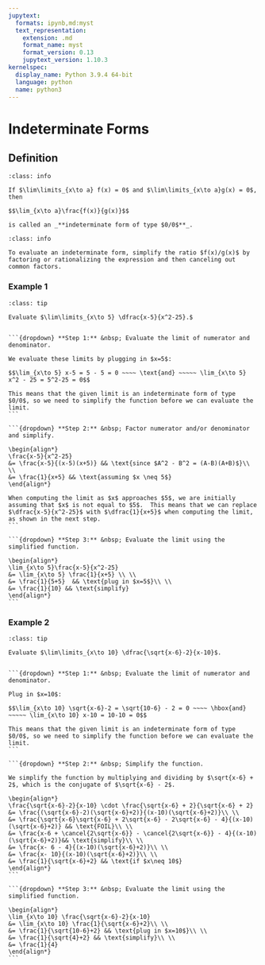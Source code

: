 ```yaml
---
jupytext:
  formats: ipynb,md:myst
  text_representation:
    extension: .md
    format_name: myst
    format_version: 0.13
    jupytext_version: 1.10.3
kernelspec:
  display_name: Python 3.9.4 64-bit
  language: python
  name: python3
---
```

# Indeterminate Forms

## Definition

```{admonition} Definition
:class: info

If $\lim\limits_{x\to a} f(x) = 0$ and $\lim\limits_{x\to a}g(x) = 0$, then 

$$\lim_{x\to a}\frac{f(x)}{g(x)}$$

is called an _**indeterminate form of type $0/0$**_.  
```

```{admonition} How to Evaluate an Indeterminate Form of Type $0/0$
:class: info

To evaluate an indeterminate form, simplify the ratio $f(x)/g(x)$ by factoring or rationalizing the expression and then canceling out common factors.
```

### Example 1
````{admonition} An indeterminate form involving a rational function
:class: tip

Evaluate $\lim\limits_{x\to 5} \dfrac{x-5}{x^2-25}.$


```{dropdown} **Step 1:** &nbsp; Evaluate the limit of numerator and denominator.

We evaluate these limits by plugging in $x=5$:

$$\lim_{x\to 5} x-5 = 5 - 5 = 0 ~~~~ \text{and} ~~~~~ \lim_{x\to 5} x^2 - 25 = 5^2-25 = 0$$

This means that the given limit is an indeterminate form of type $0/0$, so we need to simplify the function before we can evaluate the limit.
```

```{dropdown} **Step 2:** &nbsp; Factor numerator and/or denominator and simplify.

\begin{align*}
\frac{x-5}{x^2-25}
&= \frac{x-5}{(x-5)(x+5)} && \text{since $A^2 - B^2 = (A-B)(A+B)$}\\ \\
&= \frac{1}{x+5} && \text{assuming $x \neq 5$}
\end{align*}

When computing the limit as $x$ approaches $5$, we are initially assuming that $x$ is not equal to $5$.  This means that we can replace $\dfrac{x-5}{x^2-25}$ with $\dfrac{1}{x+5}$ when computing the limit, as shown in the next step.
```

```{dropdown} **Step 3:** &nbsp; Evaluate the limit using the simplified function.

\begin{align*}
\lim_{x\to 5}\frac{x-5}{x^2-25}
&= \lim_{x\to 5} \frac{1}{x+5} \\ \\
&= \frac{1}{5+5}  && \text{plug in $x=5$}\\ \\
&= \frac{1}{10} && \text{simplify}
\end{align*}
```
````


### Example 2
````{admonition} An indeterminate form involving a square root function
:class: tip

Evaluate $\lim\limits_{x\to 10} \dfrac{\sqrt{x-6}-2}{x-10}$.


```{dropdown} **Step 1:** &nbsp; Evaluate the limit of numerator and denominator.

Plug in $x=10$:

$$\lim_{x\to 10} \sqrt{x-6}-2 = \sqrt{10-6} - 2 = 0 ~~~~ \hbox{and} ~~~~~ \lim_{x\to 10} x-10 = 10-10 = 0$$

This means that the given limit is an indeterminate form of type $0/0$, so we need to simplify the function before we can evaluate the limit.
```

```{dropdown} **Step 2:** &nbsp; Simplify the function.

We simplify the function by multiplying and dividing by $\sqrt{x-6} + 2$, which is the conjugate of $\sqrt{x-6} - 2$.

\begin{align*}
\frac{\sqrt{x-6}-2}{x-10} \cdot \frac{\sqrt{x-6} + 2}{\sqrt{x-6} + 2}
&= \frac{(\sqrt{x-6}-2)(\sqrt{x-6}+2)}{(x-10)(\sqrt{x-6}+2)}\\ \\
&= \frac{\sqrt{x-6}\sqrt{x-6} + 2\sqrt{x-6} - 2\sqrt{x-6} - 4}{(x-10)(\sqrt{x-6}+2)} && \text{FOIL}\\ \\
&= \frac{x-6 + \cancel{2\sqrt{x-6}} - \cancel{2\sqrt{x-6}} - 4}{(x-10)(\sqrt{x-6}+2)}&& \text{simplify}\\ \\
&= \frac{x- 6 - 4}{(x-10)(\sqrt{x-6}+2)}\\ \\
&= \frac{x- 10}{(x-10)(\sqrt{x-6}+2)}\\ \\
&= \frac{1}{\sqrt{x-6}+2} && \text{if $x\neq 10$}
\end{align*}
```

```{dropdown} **Step 3:** &nbsp; Evaluate the limit using the simplified function.

\begin{align*}
\lim_{x\to 10} \frac{\sqrt{x-6}-2}{x-10} 
&= \lim_{x\to 10} \frac{1}{\sqrt{x-6}+2}\\ \\
&= \frac{1}{\sqrt{10-6}+2} && \text{plug in $x=10$}\\ \\
&= \frac{1}{\sqrt{4}+2} && \text{simplify}\\ \\
&= \frac{1}{4}
\end{align*}
```
````
